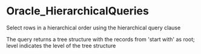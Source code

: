 # Oracle_HierarchicalQueries
Select rows in a hierarchical order using the hierarchical query clause

The query returns a tree structure with the records from 'start with' as root;
level indicates the level of the tree structure
